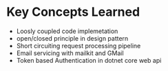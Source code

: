 # Key Concepts Learned
  * Loosly coupled code implemetation
  * open/closed principle in design pattern
  * Short circuiting request processing pipeline
  * Email servicing with mailkit and GMail
  * Token based Authentication in dotnet core web api
